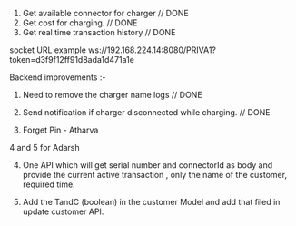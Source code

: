 1. Get available connector for charger // DONE
2. Get cost for charging. // DONE
3. Get real time transaction history // DONE

socket URL example
ws://192.168.224.14:8080/PRIVA1?token=d3f9f12ff91d8ada1d471a1e

Backend improvements :-

1. Need to remove the charger name logs // DONE
2. Send notification if charger disconnected while charging. // DONE

3. Forget Pin - Atharva

4 and 5 for Adarsh

4. One API which will get serial number and connectorId as body and provide the current active transaction , only the name of the customer, required time.

5. Add the TandC (boolean) in the customer Model and add that filed in update customer API.
